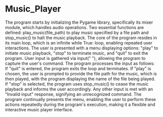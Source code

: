 # Music_Player
The program starts by initializing the Pygame library, specifically its mixer module, which handles audio operations. Two essential functions are defined: play_music(file_path) to play music specified by a file path and stop_music() to halt the music playback.
The core of the program resides in its main loop, which is an infinite while True: loop, enabling repeated user interactions. The user is presented with a menu displaying options: "play" to initiate music playback, "stop" to terminate music, and "quit" to exit the program.
User input is gathered via input(" "), allowing the program to capture the user's command. The program processes the input as follows: If "quit" is entered, the program exits the loop and terminates. If "play" is chosen, the user is prompted to provide the file path for the music, which is then played, with the program displaying the name of the file being played. If "stop" is selected, the program uses stop_music() to cease the music playback and informs the user accordingly. Any other input is met with an "Invalid input" response, signifying an unrecognized command.
The program continually presents the menu, enabling the user to perform these actions repeatedly during the program's execution, making it a flexible and interactive music player interface.
